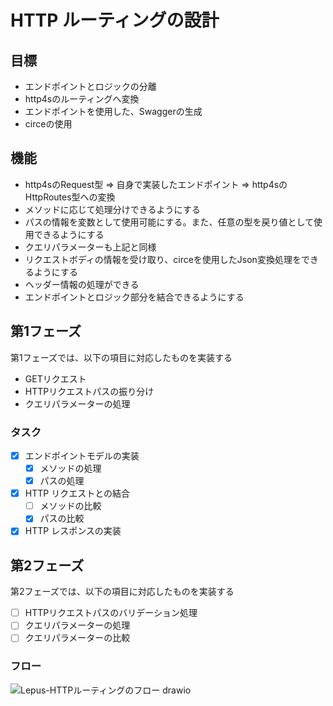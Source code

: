 # HTTP ルーティングの設計

## 目標
- エンドポイントとロジックの分離
- http4sのルーティングへ変換
- エンドポイントを使用した、Swaggerの生成
- circeの使用

## 機能
- http4sのRequest型 => 自身で実装したエンドポイント => http4sのHttpRoutes型への変換
- メソッドに応じて処理分けできるようにする
- パスの情報を変数として使用可能にする。また、任意の型を戻り値として使用できるようにする
- クエリパラメーターも上記と同様
- リクエストボディの情報を受け取り、circeを使用したJson変換処理をできるようにする
- ヘッダー情報の処理ができる
- エンドポイントとロジック部分を結合できるようにする

## 第1フェーズ
第1フェーズでは、以下の項目に対応したものを実装する
- GETリクエスト
- HTTPリクエストパスの振り分け
- クエリパラメーターの処理

### タスク
- [x] エンドポイントモデルの実装
  - [x] メソッドの処理
  - [x] パスの処理
- [x] HTTP リクエストとの結合
  - [ ] メソッドの比較
  - [x] パスの比較
- [x] HTTP レスポンスの実装

## 第2フェーズ
第2フェーズでは、以下の項目に対応したものを実装する
- [ ] HTTPリクエストパスのバリデーション処理
- [ ] クエリパラメーターの処理
- [ ] クエリパラメーターの比較

### フロー
![Lepus-HTTPルーティングのフロー drawio](https://user-images.githubusercontent.com/57429437/151147698-8e5e194d-ea84-48d0-9b1d-c96147906b97.png)
